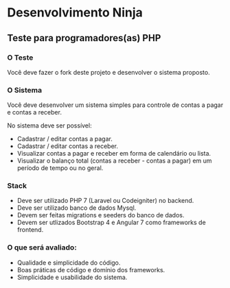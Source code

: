 # Desenvolvimento Ninja
## Teste para programadores(as) PHP


### O Teste
Você deve fazer o fork deste projeto e desenvolver o sistema proposto.

### O Sistema
Você deve desenvolver um sistema simples para controle de contas a pagar e contas a receber.

No sistema deve ser possível:
- Cadastrar / editar contas a pagar.
- Cadastrar / editar contas a receber.
- Visualizar contas a pagar e receber em forma de calendário ou lista.
- Visualizar o balanço total (contas a receber - contas a pagar) em um período de tempo ou no geral.

### Stack
- Deve ser utilizado PHP 7 (Laravel ou Codeigniter) no backend.
- Deve ser utilizado banco de dados Mysql.
- Devem ser feitas migrations e seeders do banco de dados.
- Devem ser utlizados Bootstrap 4 e Angular 7 como frameworks de frontend.

### O que será avaliado:
- Qualidade e simplicidade do código.
- Boas práticas de código e domínio dos frameworks.
- Simplicidade e usabilidade do sistema.
